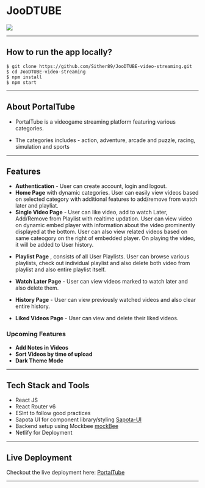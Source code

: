 # JooDTUBE

![](https://media.discordapp.net/attachments/1013480789062713488/1022162261839712367/unknown.png?width=1440&height=403)

 </div>

---

## How to run the app locally?

```
$ git clone https://github.com/Sither89/JooDTUBE-video-streaming.git
$ cd JooDTUBE-video-streaming
$ npm install
$ npm start
```

---

## About PortalTube

* PortalTube is a videogame streaming platform featuring various categories.
- The categories includes - action, adventure, arcade and puzzle, racing, simulation and sports

---

## Features
- <strong>Authentication</strong> - User can create account, login and logout.
- <strong>Home Page</strong>  with dynamic categories. User can easily view videos based on selected category with additional features to add/remove from watch later and playliat.
- <strong>Single Video Page</strong>  - User can like video, add to watch Later, Add/Remove from Playlist with realtime updation. User can view video on dynamic embed player with information about the video prominently displayed at the bottom. User can also view related videos based on same cateogory on the right of embedded player. On playing the video, it will be added to User history.
* <strong>Playlist Page</strong> , consists of all User Playlists. User can browse various playlists, check out individual playlist and also delete both video from playlist and also entire playlist itself.
- <strong>Watch Later Page</strong>  - User can view videos marked to watch later and also delete them.
* <strong>History Page</strong>  - User can view previously watched videos and also clear entire history.
- <strong>Liked Videos Page</strong>  - User can view and delete their liked videos.
### Upcoming Features
- <strong> Add Notes in Videos </strong>
- <strong> Sort Videos by time of upload </strong>
- <strong> Dark Theme Mode </strong>
---

## Tech Stack and Tools

- React JS
- React Router v6
- ESlnt to follow good practices
- Sapota UI for  component library/styling [Sapota-UI](https://github.com/abhij1607)
- Backend setup using Mockbee [mockBee](https://github.com/neogcamp/mockBee)
- Netlify for Deployment

---

## Live Deployment

Checkout the live deployment here: [PortalTube](https://portaltube.netlify.app/)

---
